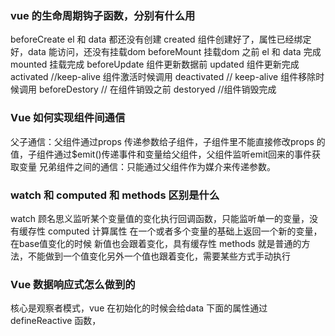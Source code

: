 ### vue 的生命周期钩子函数，分别有什么用
beforeCreate el 和 data 都还没有创建
created 组件创建好了，属性已经绑定好，data 能访问，还没有挂载dom
beforeMount 挂载dom 之前 el 和 data 完成
mounted 挂载完成
beforeUpdate 组件更新数据前
updated 组件更新完成
activated //keep-alive 组件激活时候调用
deactivated // keep-alive 组件移除时候调用
beforeDestory // 在组件销毁之前
destoryed //组件销毁完成
### Vue 如何实现组件间通信 
父子通信：父组件通过props 传递参数给子组件，子组件里不能直接修改props 的值，子组件通过$emit()传递事件和变量给父组件，父组件监听emit回来的事件获取变量
兄弟组件之间的通信：只能通过父组件作为媒介来传递参数。
### watch 和 computed 和 methods 区别是什么
watch 顾名思义监听某个变量值的变化执行回调函数，只能监听单一的变量，没有缓存性
computed 计算属性 在一个或者多个变量的基础上返回一个新的变量，在base值变化的时候 新值也会跟着变化，具有缓存性
methods 就是普通的方法，不能做到一个值变化另外一个值也跟着变化，需要某些方式手动执行

### Vue 数据响应式怎么做到的
核心是观察者模式，vue 在初始化的时候会给data 下面的属性通过defineReactive 函数，